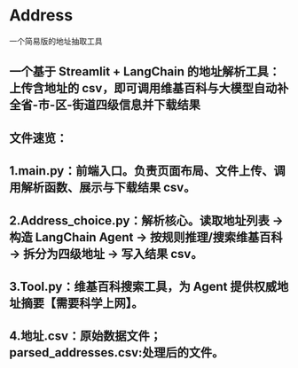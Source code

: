 # Address
一个简易版的地址抽取工具
## 一个基于 Streamlit + LangChain 的地址解析工具：上传含地址的 csv，即可调用维基百科与大模型自动补全省-市-区-街道四级信息并下载结果
## 文件速览：
## 1.main.py：前端入口。负责页面布局、文件上传、调用解析函数、展示与下载结果 csv。
## 2.Address_choice.py：解析核心。读取地址列表 → 构造 LangChain Agent → 按规则推理/搜索维基百科 → 拆分为四级地址 → 写入结果 csv。
## 3.Tool.py：维基百科搜索工具，为 Agent 提供权威地址摘要【需要科学上网】。
## 4.地址.csv：原始数据文件；parsed_addresses.csv:处理后的文件。
